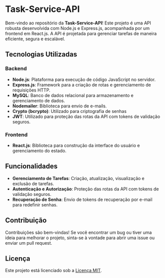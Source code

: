 # Task-Service-API

<p>Bem-vindo ao repositório da <strong>Task-Service-API</strong>! Este projeto é uma API robusta desenvolvida com Node.js e Express.js, acompanhada por um frontend em React.js. A API é projetada para gerenciar tarefas de maneira eficiente, segura e escalável.</p>

## Tecnologias Utilizadas

### Backend
<ul>
  <li><strong>Node.js</strong>: Plataforma para execução de código JavaScript no servidor.</li>
  <li><strong>Express.js</strong>: Framework para a criação de rotas e gerenciamento de requisições HTTP.</li>
  <li><strong>MySQL</strong>: Banco de dados relacional para armazenamento e gerenciamento de dados.</li>
  <li><strong>Nodemailer</strong>: Biblioteca para envio de e-mails.</li>
   <li><strong>Crypto (bcrypto)</strong>: Utilizado para criptografia de senhas</li>
  <li><strong>JWT</strong>: Utilizado para proteção das rotas da API com tokens de validação seguros.</li>
</ul>

### Frontend
<ul>
  <li><strong>React.js</strong>: Biblioteca para construção da interface do usuário e gerenciamento do estado.</li>
</ul>

## Funcionalidades

<ul>
  <li><strong>Gerenciamento de Tarefas</strong>: Criação, atualização, visualização e exclusão de tarefas.</li>
  <li><strong>Autenticação e Autorização</strong>: Proteção das rotas da API com tokens de validação seguros.</li>
  <li><strong>Recuperação de Senha</strong>: Envio de tokens de recuperação por e-mail para redefinir senhas.</li>
</ul>

## Contribuição

<p>Contribuições são bem-vindas! Se você encontrar um bug ou tiver uma ideia para melhorar o projeto, sinta-se à vontade para abrir uma issue ou enviar um pull request.</p>

## Licença

<p>Este projeto está licenciado sob a <a href="LICENSE">Licença MIT</a>.</p>
